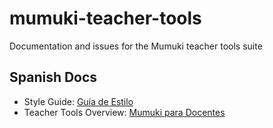 # mumuki-teacher-tools

Documentation and issues for the Mumuki teacher tools suite

## Spanish Docs

* Style Guide: [Guía de Estilo](https://docs.google.com/document/d/1WLdeODzZgUQ43y5o_z8DGflczhiCwoqYnQw4y51oqmw)
* Teacher Tools Overview: [Mumuki para Docentes](https://docs.google.com/document/d/1TP-jiZCcMbSRXJajxMK0zmdrDEmx07zE5FNEiIvVT5g)
